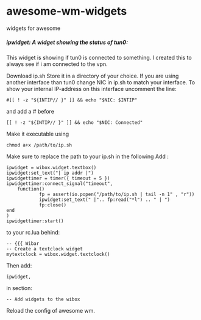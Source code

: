 # awesome-wm-widgets
widgets for awesome


##### ipwidget: A widget showing the status of tun0:
This widget is showing if tun0 is connected to something. I created this to always see if i am connected to the vpn.

Download ip.sh
Store it in a directory of your choice. 
If you are using another interface than tun0 change NIC in ip.sh to match your interface.
To show your internal IP-address on this interface uncomment the line:
    

    #[[ ! -z "${INTIP// }" ]] && echo "$NIC: $INTIP"

and add a # before

    [[ ! -z "${INTIP// }" ]] && echo "$NIC: Connected"
    
Make it executable using 
    
    chmod a+x /path/to/ip.sh


Make sure to replace the path to your ip.sh in the following
Add :

    ipwidget = wibox.widget.textbox()
    ipwidget:set_text("| ip addr |")
    ipwidgettimer = timer({ timeout = 5 })
    ipwidgettimer:connect_signal("timeout",
        function()
                fp = assert(io.popen("/path/to/ip.sh | tail -n 1" , "r"))
                ipwidget:set_text(" |".. fp:read("*l") .. " | ")
                fp:close()
    end
    )
    ipwidgettimer:start()

to your rc.lua behind:
    
    -- {{{ Wibar
    -- Create a textclock widget
    mytextclock = wibox.widget.textclock()

Then add:
    
    ipwidget, 

in section:
    
    -- Add widgets to the wibox
    
Reload the config of awesome wm.
